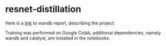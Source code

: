 # resnet-distillation

Here is a [link](https://wandb.ai/dimaorekhov/dl-course/reports/resnet18-distillation--VmlldzozNDQyNjk) to wandb report, describing the project.

Training was performed on Google Colab, additional dependencies, namely wandb and catalyst, are installed in the notebooks.